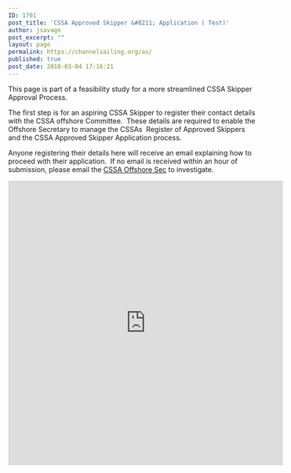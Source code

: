```yaml
---
ID: 1701
post_title: 'CSSA Approved Skipper &#8211; Application ( Test)'
author: jsavage
post_excerpt: ""
layout: page
permalink: https://channelsailing.org/as/
published: true
post_date: 2018-03-04 17:16:21
---
```

This page is part of a feasibility study for a more streamlined CSSA Skipper Approval Process.

The first step is for an aspiring CSSA Skipper to register their contact details with the CSSA offshore Committee.  These details are required to enable the Offshore Secretary to manage the CSSAs  Register of Approved Skippers and the CSSA Approved Skipper Application process.

Anyone registering their details here will receive an email explaining how to proceed with their application.  If no email is received within an hour of submission, please email the <a href="mailto:offshore_sec@cs-sailing.org.uk">CSSA Offshore Sec</a> to investigate.
<iframe src="http://app.pipefy.com/public/form/YPvRRISz?embedded=true" width="560" height="580" frameborder="0"></iframe>
